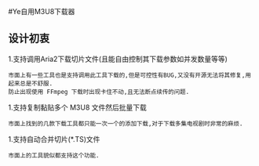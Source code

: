 #Ye自用M3U8下载器

## 设计初衷

1.支持调用Aria2下载切片文件(且能自由控制其下载参数如并发数量等等)

	市面上有一些工具也是支持调用此工具下载的,但是可控性有BUG,又没有开源无法将其修复,用起来总是不舒服.
	防止出现使用 FFmpeg 下载时出现卡住不动,且无法断点续传的问题.

1.支持复制黏贴多个 M3U8 文件然后批量下载

	市面上找到的几款下载工具都只能一次一个的添加下载,对于下载多集电视剧时非常的麻烦.

1.支持自动合并切片(*.TS)文件

	市面上的工具貌似都支持这个功能.


